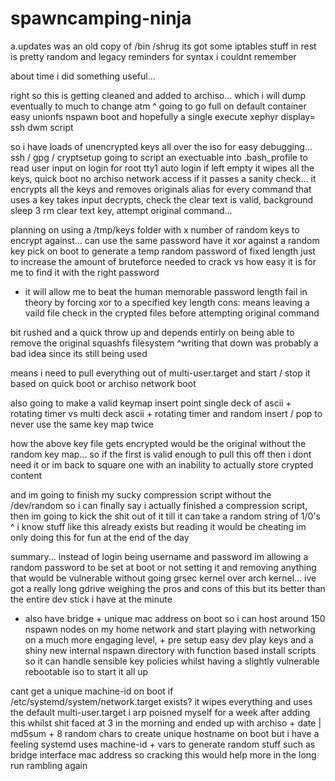 spawncamping-ninja
==================
a.updates was an old copy of /bin /shrug its got some iptables stuff in rest is pretty random and legacy reminders for syntax i couldnt remember

about time i did something useful... 

right so this is getting cleaned and added to archiso... which i will dump eventually to much to change atm
^ going to go full on default container easy unionfs nspawn boot and hopefully a single execute xephyr display= ssh dwm script

so i have loads of unencrypted keys all over the iso for easy debugging... ssh / gpg / cryptsetup 
going to script an exectuable into .bash_profile to read user input on login for root tty1 auto login
if left empty it wipes all the keys, quick boot no archiso network access
if it passes a sanity check...
it encrypts all the keys and removes originals 
alias for every command that uses a key 
takes input decrypts, check the clear text is valid, background sleep 3 rm clear text key, attempt original command... 

planning on
using a /tmp/keys folder with x number of random keys to encrypt against... 
can use the same password have it xor against a random key pick on boot to generate a temp random password of fixed length
just to increase the amount of bruteforce needed to crack vs how easy it is for me to find it with the right password
+ it will allow me to beat the human memorable password length fail in theory by forcing xor to a specified key length
cons: means leaving a vaild file check in the crypted files before attempting original command

bit rushed and a quick throw up and depends entirly on being able to remove the original squashfs filesystem 
^writing that down was probably a bad idea since its still being used

means i need to pull everything out of multi-user.target and start / stop it based on quick boot or archiso network boot

also going to make a valid keymap insert point single deck of ascii + rotating timer 
vs multi deck ascii + rotating timer and random insert / pop to never use the same key map twice 

how the above key file gets encrypted would be the original without the random key map... so if the first is valid enough
to pull this off then i dont need it or im back to square one with an inability to actually store crypted content

and im going to finish my sucky compression script without the /dev/random so i can finally say i actually finished a 
compression script, then im going to kick the shit out of it till it can take a random string of 1/0's 
^ i know stuff like this already exists but reading it would be cheating im only doing this for fun at the end of the day

summary... 
instead of login being username and password im allowing a random password to be set at boot or not setting it and removing 
anything that would be vulnerable without going grsec kernel over arch kernel... ive got a really long gdrive weighing the pros
and cons of this but its better than the entire dev stick i have at the minute 

* also have bridge + unique mac address on boot so i can host around 150 nspawn nodes on my home network and start playing 
with networking on a much more engaging level, + pre setup easy dev play keys and a shiny new internal nspawn directory with
function based install scripts so it can handle sensible key policies whilst having a slightly vulnerable rebootable iso to start it all up

cant get a unique machine-id on boot if /etc/systemd/system/network.target exists? 
it wipes everything and uses the default multi-user.target 
i arp poisned myself for a week after adding this whilst shit faced at 3 in the morning and ended up with 
archiso + date | md5sum + 8 random chars to create unique hostname on boot but i have a feeling systemd
uses machine-id + vars to generate random stuff such as bridge interface mac address so cracking this
would help more in the long run rambling again


